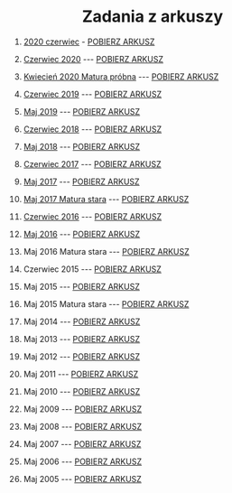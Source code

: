 <h1 align="center"> Zadania z arkuszy </h1>

1. [2020 czerwiec](https://github.com/wernexnrs123/MATURA-INFORMATYKA/blob/master/dzialy/zadania_arkusze/2020_czerwiec.md) - [POBIERZ ARKUSZ](https://arkusze.pl/matura-informatyka-2020-czerwiec-poziom-rozszerzony/)
   
2. [Czerwiec 2020]() --- [POBIERZ ARKUSZ](https://arkusze.pl/matura-informatyka-2020-czerwiec-poziom-rozszerzony/)

3. [Kwiecień 2020 Matura próbna]() --- [POBIERZ ARKUSZ](https://arkusze.pl/matura-probna-informatyka-2020-kwiecien-poziom-rozszerzony/)

4. [Czerwiec 2019]() --- [POBIERZ ARKUSZ](https://arkusze.pl/matura-informatyka-2019-czerwiec-poziom-rozszerzony/)

5. [Maj 2019]() --- [POBIERZ ARKUSZ](https://arkusze.pl/matura-informatyka-2019-maj-poziom-rozszerzony/)

6. [Czerwiec 2018]() --- [POBIERZ ARKUSZ](https://arkusze.pl/matura-informatyka-2018-czerwiec-poziom-rozszerzony/)

7. [Maj 2018]() --- [POBIERZ ARKUSZ](https://arkusze.pl/matura-informatyka-2018-maj-poziom-rozszerzony/)

8. [Czerwiec 2017]() --- [POBIERZ ARKUSZ](https://arkusze.pl/matura-informatyka-2017-czerwiec-poziom-rozszerzony/)

9. [Maj 2017]() --- [POBIERZ ARKUSZ](https://arkusze.pl/matura-informatyka-2017-maj-poziom-rozszerzony/)

10. [Maj 2017 Matura stara]() --- [POBIERZ ARKUSZ](https://arkusze.pl/matura-stara-informatyka-2017-maj-poziom-rozszerzony/)

11. [Czerwiec 2016]() --- [POBIERZ ARKUSZ](https://arkusze.pl/matura-informatyka-2016-czerwiec-poziom-rozszerzony/)

12. [Maj 2016]() --- [POBIERZ ARKUSZ](https://arkusze.pl/matura-informatyka-2016-maj-poziom-rozszerzony/)

13. Maj 2016 Matura stara --- [POBIERZ ARKUSZ](https://arkusze.pl/matura-stara-informatyka-2016-maj-poziom-rozszerzony/)

14. Czerwiec 2015 --- [POBIERZ ARKUSZ](https://arkusze.pl/matura-informatyka-2015-czerwiec-poziom-rozszerzony/)

15. Maj 2015 --- [POBIERZ ARKUSZ](https://arkusze.pl/matura-informatyka-2015-maj-poziom-rozszerzony/)

16. Maj 2015 Matura stara --- [POBIERZ ARKUSZ](https://arkusze.pl/matura-stara-informatyka-2015-maj-poziom-rozszerzony/) 

17. Maj 2014 --- [POBIERZ ARKUSZ](https://arkusze.pl/matura-informatyka-2014-maj-poziom-rozszerzony/)

18. Maj 2013 --- [POBIERZ ARKUSZ](https://arkusze.pl/matura-informatyka-2013-maj-poziom-rozszerzony/)

19. Maj 2012 --- [POBIERZ ARKUSZ](https://arkusze.pl/matura-informatyka-2012-maj-poziom-rozszerzony/)

20. Maj 2011 --- [POBIERZ ARKUSZ](https://arkusze.pl/matura-informatyka-2011-maj-poziom-rozszerzony/)

21. Maj 2010 --- [POBIERZ ARKUSZ](https://arkusze.pl/matura-informatyka-2010-maj-poziom-rozszerzony/)

22. Maj 2009 --- [POBIERZ ARKUSZ](https://arkusze.pl/matura-informatyka-2009-maj-poziom-rozszerzony/)

23. Maj 2008 --- [POBIERZ ARKUSZ](https://arkusze.pl/matura-informatyka-2008-maj-poziom-rozszerzony/)

24. Maj 2007 --- [POBIERZ ARKUSZ](https://arkusze.pl/matura-informatyka-2007-maj-poziom-rozszerzony/)

25. Maj 2006 --- [POBIERZ ARKUSZ](https://arkusze.pl/matura-informatyka-2006-maj-poziom-rozszerzony/)

26. Maj 2005 --- [POBIERZ ARKUSZ](https://arkusze.pl/matura-informatyka-2005-maj-poziom-rozszerzony/)
